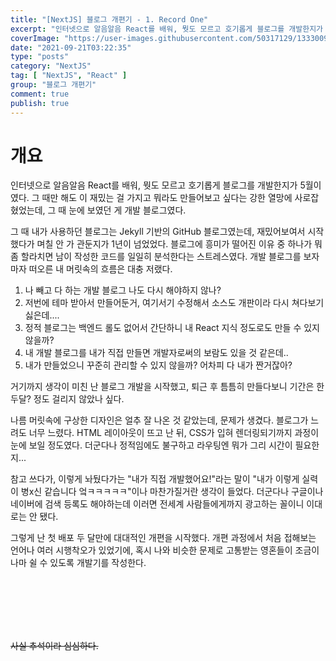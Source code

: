 ```yaml
---
title: "[NextJS] 블로그 개편기 - 1. Record One"
excerpt: "인터넷으로 알음알음 React를 배워, 뭣도 모르고 호기롭게 블로그를 개발한지가 5월이였다. 그 때만 해도 이 재밌는 걸 가지고 뭐라도 만들어보고 싶다는 강한 열망에 사로잡혔었는데, 그 때 눈에 보였던 게 개발 블로그였다. 그 때 내가 사용하던 블로그는 Jekyll 기반의 GitHub 블로그였는데, 재밌어보여서 시작했다가 며칠 안 가 관둔지가 1년이 넘었었다. 블로그에 흥미가 떨어진 이유 중 하나가 뭐 좀 할라치면 남이 작성한 코드를 일일히 분석한다는 스트레스였다. 개발 블로그를 보자마자 떠오른 내 머릿속의 흐름은 대충 저랬다."
coverImage: "https://user-images.githubusercontent.com/50317129/133300948-2ee9b77a-1589-4afc-8489-fb402a13520f.png"
date: "2021-09-21T03:22:35"
type: "posts"
category: "NextJS"
tag: [ "NextJS", "React" ]
group: "블로그 개편기"
comment: true
publish: true
---
```


# 개요

인터넷으로 알음알음 <span class="lightBlue-600">React</span>를 배워, 뭣도 모르고 호기롭게 블로그를 개발한지가 5월이였다. 그 때만 해도 이 재밌는 걸 가지고 뭐라도 만들어보고 싶다는 강한 열망에 사로잡혔었는데, 그 때 눈에 보였던 게 개발 블로그였다.

그 때 내가 사용하던 블로그는 <span class="pink-600">Jekyll</span> 기반의 GitHub 블로그였는데, 재밌어보여서 시작했다가 며칠 안 가 관둔지가 1년이 넘었었다. 블로그에 흥미가 떨어진 이유 중 하나가 뭐 좀 할라치면 남이 작성한 코드를 일일히 분석한다는 스트레스였다. 개발 블로그를 보자마자 떠오른 내 머릿속의 흐름은 대충 저랬다.

1. 나 빼고 다 하는 개발 블로그 나도 다시 해야하지 않나?
2. 저번에 테마 받아서 만들어둔거, 여기서기 수정해서 소스도 개판이라 다시 쳐다보기 싫은데....
3. 정적 블로그는 백엔드 롤도 없어서 간단하니 내 React 지식 정도로도 만들 수 있지 않을까?
4. 내 개발 블로그를 내가 직접 만들면 개발자로써의 보람도 있을 것 같은데..
5. 내가 만들었으니 꾸준히 관리할 수 있지 않을까? 어차피 다 내가 짠거잖아?

거기까지 생각이 미친 난 블로그 개발을 시작했고, 퇴근 후 틈틈히 만들다보니 기간은 한 두달? 정도 걸리지 않았나 싶다.

나름 머릿속에 구상한 디자인은 얼추 잘 나온 것 같았는데, 문제가 생겼다. <span class="red-600">블로그가 느려도 너무 느렸다.</span> HTML 레이아웃이 뜨고 난 뒤, CSS가 입혀 렌더링되기까지 과정이 눈에 보일 정도였다. 더군다나 정적임에도 불구하고 라우팅엔 뭐가 그리 시간이 필요한지...

참고 쓰다가, 이렇게 놔뒀다가는 <span class="blue-500">"내가 직접 개발했어요!"</span>라는 말이 <span class="blue-500">"내가 이렇게 실력이 병x신 같습니다 엌ㅋㅋㅋㅋㅋ"</span>이나 마찬가질거란 생각이 들었다. 더군다나 구글이나 네이버에 검색 등록도 해야하는데 이러면 전세계 사람들에게까지 광고하는 꼴이니 이대로는 안 됐다.

그렇게 난 첫 배포 두 달만에 대대적인 개편을 시작했다. 개편 과정에서 처음 접해보는 언어나 여러 시행착오가 있었기에, 혹시 나와 비슷한 문제로 고통받는 영혼들이 조금이나마 쉴 수 있도록 개발기를 작성한다.

<br />
<br />
<br />
<br />
<br />

<del class="grey-500">사실 추석이라 심심하다.</del>